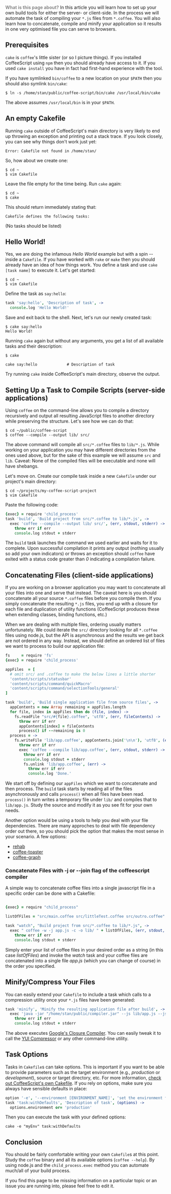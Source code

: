 <font color="#888888">**What is this page about?**</font> In this article you will learn how to set up your own build tools for either the server- or client-side. In the process we will automate the task of compiling your `*.js` files from `*.coffee`. You will also learn how to concatenate, compile and minify your application so it results in one very optimised file you can serve to browsers.</font> 

## Prerequisites

`cake` is `coffee`'s little sister (or so I picture things). If you installed CoffeeScript using `npm` then you should already have access to it. If you used `cake install` you have in fact had first-hand experience with the tool.

If you have symlinked `bin/coffee` to a new location on your `$PATH` then you should also symlink `bin/cake`:

    $ ln -s /home/stan/public/coffee-script/bin/cake /usr/local/bin/cake

The above assumes `/usr/local/bin` is in your `$PATH`.

## An empty Cakefile

Running `cake` outside of CoffeeScript's main directory is very likely to end up throwing an exception and printing out a stack trace. If you look closely, you can see why things don't work just yet:

    Error: Cakefile not found in /home/stan/

So, how about we create one:

    $ cd ~
    $ vim Cakefile

Leave the file empty for the time being. Run `cake` again:

    $ cd ~
    $ cake

This should return immediately stating that:

    Cakefile defines the following tasks:
    

(No tasks should be listed)

## Hello World!

Yes, we are doing the infamous *Hello World* example but with a spin -- inside a `Cakefile`. If you have worked with `rake` or `make` then you should already have an idea of how things work. You define a task and use `cake [task name]` to execute it. Let's get started:

    $ cd ~
    $ vim Cakefile

Define the task as `say:hello`:

```coffeescript
task 'say:hello', 'Description of task', ->
  console.log 'Hello World!'
```

Save and exit back to the shell. Next, let's run our newly created task:

    $ cake say:hello
    Hello World!

Running `cake` again but without any arguments, you get a list of all available tasks and their description:

    $ cake

    cake say:hello             # Description of task

Try running `cake` inside CoffeeScript's main directory, observe the output.

## Setting Up a Task to Compile Scripts (server-side applications)

Using `coffee` on the command-line allows you to compile a directory recursively and output all resulting JavaScript files to another directory while preserving the structure. Let's see how we can do that:

    $ cd ~/public/coffee-script
    $ coffee --compile --output lib/ src/

The above command will compile all `src/*.coffee` files to `lib/*.js`. While working on your application you may have different directories from the ones used above, but for the sake of this example we will assume `src` and `lib`. Caveat: None of the compiled files will be executable and none will have shebangs.

Let's move on. Create our compile task inside a new `Cakefile` under our project's main directory:

    $ cd ~/projects/my-coffee-script-project
    $ vim Cakefile

Paste the following code:

```coffeescript
{exec} = require 'child_process'
task 'build', 'Build project from src/*.coffee to lib/*.js', ->
  exec 'coffee --compile --output lib/ src/', (err, stdout, stderr) ->
    throw err if err
    console.log stdout + stderr
```

The `build` task launches the command we used earlier and waits for it to complete. Upon successful compilation it prints any output (nothing usually so add your own indicators) or throws an exception should `coffee` have exited with a status code greater than *0* indicating a compilation failure.

## Concatenating Files (client-side applications)

If you are working on a browser application you may want to concatenate all your files into one and serve that instead. The caveat here is you should concatenate all your source `*.coffee` files before you compile them. If you simply concatenate the resulting `*.js` files, you end up with a closure for each file and duplication of utility functions (CoffeeScript produces these when extending classes, binding functions, etc.)

When we are dealing with multiple files, ordering usually matters unfortunately. We could iterate the `src/` directory looking for all `*.coffee` files using node.js, but the API is asynchronous and the results we get back are not ordered in any way. Instead, we should define an ordered list of files we want to process to build our application file:

```coffeescript
fs     = require 'fs'
{exec} = require 'child_process'

appFiles  = [
  # omit src/ and .coffee to make the below lines a little shorter
  'content/scripts/statusbar'
  'content/scripts/command/quickMacro'
  'content/scripts/command/selectionTools/general'
]

task 'build', 'Build single application file from source files', ->
  appContents = new Array remaining = appFiles.length
  for file, index in appFiles then do (file, index) ->
    fs.readFile "src/#{file}.coffee", 'utf8', (err, fileContents) ->
      throw err if err
      appContents[index] = fileContents
      process() if --remaining is 0
  process = ->
    fs.writeFile 'lib/app.coffee', appContents.join('\n\n'), 'utf8', (err) ->
      throw err if err
      exec 'coffee --compile lib/app.coffee', (err, stdout, stderr) ->
        throw err if err
        console.log stdout + stderr
        fs.unlink 'lib/app.coffee', (err) ->
          throw err if err
          console.log 'Done.'
```

We start off by defining our `appFiles` which we want to concatenate and then process. The `build` task starts by reading all of the files asynchronously and calls `process()` when all files have been read. `process()` in turn writes a temporary file under `lib/` and compiles that to `lib/app.js`. Study the source and modify it as you see fit for your own needs.

Another option would be using a tools to help you deal with your file dependencies. There are many approches to deal with file dependency order out there, so you should pick the option that makes the most sense in your scenario. A few options:

* [rehab](https://github.com/Vizir/rehab)
* [coffee-toaster](https://github.com/serpentem/coffee-toaster)
* [coffee-graph](https://github.com/mbolt35/coffee-graph)

### Concatenate Files with **-j** or **--join** flag of the coffeescript compiler

A simple way to concatenate coffee files into a single javascript file in a specific order can be done with a Cakefile:

```coffeescript

{exec} = require "child_process"

listOfFiles = "src/main.coffee src/littleTest.coffee src/outro.coffee"

task "watch", "Build project from src/*.coffee to lib/*.js", ->
  exec " coffee -w -j app.js -c -o lib/ " + listOfFiles, (err, stdout, stderr) ->
    throw err if err
    console.log stdout + stderr

```

Simply enter your list of coffee files in your desired order as a string (in this case *listOfFiles*) and invoke the *watch* task and your coffee files are concatenated into a single file *app.js* (which you can change of course) in the order you specified.

## Minify/Compress Your Files

You can easily extend your `Cakefile` to include a task which calls to a compression utility once your `*.js` files have been generated:

```coffeescript
task 'minify', 'Minify the resulting application file after build', ->
  exec 'java -jar "/home/stan/public/compiler.jar" --js lib/app.js --js_output_file lib/app.production.js', (err, stdout, stderr) ->
    throw err if err
    console.log stdout + stderr
```

The above executes [Google's Closure Compiler](http://code.google.com/closure/compiler/). You can easily tweak it to call the [YUI Compressor](http://developer.yahoo.com/yui/compressor/) or any other command-line utility.

## Task Options

Tasks in `Cakefile`s can take options. This is important if you want to be able to provide parameters such as the target environment (e.g., *production* or *development*), source or target directory, etc. For more information, [check out CoffeeScript's own Cakefile](http://github.com/jashkenas/coffee-script/blob/master/Cakefile#L21). If you rely on options, make sure you always have sensible defaults in place:

```coffeescript
option '-e', '--environment [ENVIRONMENT_NAME]', 'set the environment for `task:withDefaults`'
task 'task:withDefaults', 'Description of task', (options) ->
  options.environment or= 'production'
```

Then you can execute the task with your defined options:
```
cake -e "myEnv" task:withDefaults
```

## Conclusion

You should be fairly comfortable writing your own `Cakefile`s at this point. Study the `coffee` binary and all its available options (`coffee --help`). By using node.js and the `child_process.exec` method you can automate much/all of your build process.

If you find this page to be missing information on a particular topic or an issue you are running into, please feel free to edit it.